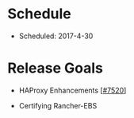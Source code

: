 # Schedule

* Scheduled: 2017-4-30

# Release Goals

* HAProxy Enhancements [[#7520](https://github.com/rancher/rancher/issues/7520)]

* Certifying Rancher-EBS


 